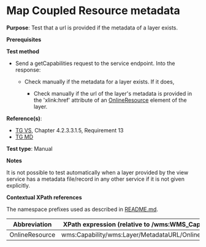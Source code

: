 # Map Coupled Resource metadata

**Purpose**: Test that a url is provided if the metadata of a layer exists.

**Prerequisites**

**Test method**

* Send a getCapabilities request to the service endpoint. Into the response:
  
  * Check manually if the metadata for a layer exists. If it does,

    * Check manually if the url of the layer's metadata is provided in the 'xlink:href' attribute of an [OnlineResource](#onlineResource) element of the layer.

**Reference(s)**:
* [TG VS](./README.md#ref_TG_VS), Chapter 4.2.3.3.1.5, Requirement 13
* [TG MD](./README.md#ref_TG_MD)

**Test type**: Manual

**Notes**

It is not possible to test automatically when a layer provided by the view service has a metadata file/record in any other service if it is not given explicitly.

**Contextual XPath references**

The namespace prefixes used as described in [README.md](./README.md#namespaces).

Abbreviation                                               |  XPath expression (relative to /wms:WMS_Capabilities)
---------------------------------------------------------- | -------------------------------------------------------------------------
OnlineResource <a name="onlineResource"></a>  |  wms:Capability/wms:Layer/MetadataURL/OnlineResource
